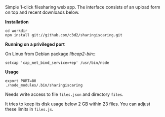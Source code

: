Simple 1-click filesharing web app. The interface consists of an
upload form on top and recent downloads below.

__Installation__

    cd workdir
    npm install git://github.com/c3d2/sharingiscaring.git

__Running on a privileged port__

On Linux from Debian package *libcap2-bin*::

    setcap 'cap_net_bind_service=+ep' /usr/bin/node

__Usage__

    export PORT=80
    ./node_modules/.bin/sharingiscaring

Needs write access to file `files.json` and directory `files`.

It tries to keep its disk usage below 2 GB within 23 files. You can
adjust these limits in `files.js`.
